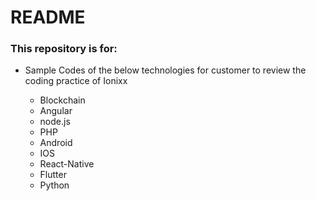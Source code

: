 # README #


### This repository is for: ###

* Sample Codes of the below technologies for customer to review the coding practice of Ionixx

	* Blockchain
	* Angular
	* node.js
	* PHP
	* Android  
	* IOS
    * React-Native
    * Flutter
    * Python





